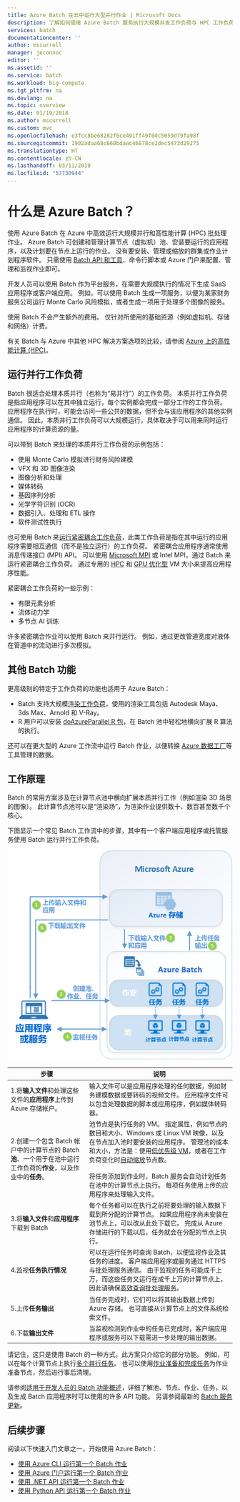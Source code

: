 ```yaml
---
title: Azure Batch 在云中运行大型并行作业 | Microsoft Docs
description: 了解如何使用 Azure Batch 服务执行大规模并发工作负荷与 HPC 工作负荷
services: batch
documentationcenter: ''
author: mscurrell
manager: jeconnoc
editor: ''
ms.assetid: ''
ms.service: batch
ms.workload: big-compute
ms.tgt_pltfrm: na
ms.devlang: na
ms.topic: overview
ms.date: 01/19/2018
ms.author: mscurrell
ms.custom: mvc
ms.openlocfilehash: e3fcc8be68282f6ce491ff49f0dc5059d79fa98f
ms.sourcegitcommit: 1902adaa68c660bdaac46878ce2dec5473d29275
ms.translationtype: HT
ms.contentlocale: zh-CN
ms.lasthandoff: 03/11/2019
ms.locfileid: "57730944"
---
```

# <a name="what-is-azure-batch"></a>什么是 Azure Batch？

使用 Azure Batch 在 Azure 中高效运行大规模并行和高性能计算 (HPC) 批处理作业。 Azure Batch 可创建和管理计算节点（虚拟机）池、安装要运行的应用程序，以及计划要在节点上运行的作业。 没有要安装、管理或缩放的群集或作业计划程序软件。 只需使用 [Batch API 和工具](batch-apis-tools.md)、命令行脚本或 Azure 门户来配置、管理和监视作业即可。 

开发人员可以使用 Batch 作为平台服务，在需要大规模执行的情况下生成 SaaS 应用程序或客户端应用。 例如，可以使用 Batch 生成一项服务，以便为某家财务服务公司运行 Monte Carlo 风险模拟，或者生成一项用于处理多个图像的服务。

使用 Batch 不会产生额外的费用。 仅针对所使用的基础资源（例如虚拟机、存储和网络）计费。

有关 Batch 与 Azure 中其他 HPC 解决方案选项的比较，请参阅 [Azure 上的高性能计算 (HPC)](https://docs.microsoft.com/azure/architecture/topics/high-performance-computing/)。

## <a name="run-parallel-workloads"></a>运行并行工作负荷
Batch 很适合处理本质并行（也称为“易并行”）的工作负荷。 本质并行工作负荷是指应用程序可以在其中独立运行，每个实例都会完成一部分工作的工作负荷。 应用程序在执行时，可能会访问一些公共的数据，但不会与该应用程序的其他实例通信。 因此，本质并行工作负荷可以大规模运行，具体取决于可以用来同时运行应用程序的计算资源的量。

可以带到 Batch 来处理的本质并行工作负荷的示例包括：

* 使用 Monte Carlo 模拟进行财务风险建模
* VFX 和 3D 图像渲染
* 图像分析和处理
* 媒体转码
* 基因序列分析
* 光学字符识别 (OCR)
* 数据引入、处理和 ETL 操作
* 软件测试性执行

也可使用 Batch 来[运行紧密耦合工作负荷](batch-mpi.md)，此类工作负荷是指在其中运行的应用程序需要相互通信（而不是独立运行）的工作负荷。 紧密耦合应用程序通常使用消息传递接口 (MPI) API。 可以使用 [Microsoft MPI](https://msdn.microsoft.com/library/bb524831(v=vs.85).aspx) 或 Intel MPI，通过 Batch 来运行紧密耦合工作负荷。 通过专用的 [HPC](../virtual-machines/linux/sizes-hpc.md) 和 [GPU 优化型](../virtual-machines/linux/sizes-gpu.md) VM 大小来提高应用程序性能。

紧密耦合工作负荷的一些示例：
* 有限元素分析
* 流体动力学
* 多节点 AI 训练

许多紧密耦合作业可以使用 Batch 来并行运行。 例如，通过更改管道宽度对液体在管道中的流动进行多次模拟。

## <a name="additional-batch-capabilities"></a>其他 Batch 功能

更高级别的特定于工作负荷的功能也适用于 Azure Batch：
* Batch 支持大规模[渲染工作负荷](batch-rendering-service.md)，使用的渲染工具包括 Autodesk Maya、3ds Max、Arnold 和 V-Ray。 
* R 用户可以安装 [doAzureParallel R 包](https://github.com/Azure/doAzureParallel)，在 Batch 池中轻松地横向扩展 R 算法的执行。

还可以在更大型的 Azure 工作流中运行 Batch 作业，以便转换 [Azure 数据工厂](../data-factory/transform-data-using-dotnet-custom-activity.md)等工具管理的数据。


## <a name="how-it-works"></a>工作原理
Batch 的常用方案涉及在计算节点池中横向扩展本质并行工作（例如渲染 3D 场景的图像）。 此计算节点池可以是“渲染场”，为渲染作业提供数十、数百甚至数千个核心。

下图显示一个常见 Batch 工作流中的步骤，其中有一个客户端应用程序或托管服务使用 Batch 运行并行工作负荷。

![Batch 解决方案演练](./media/batch-technical-overview/tech_overview_03.png)


|步骤  |说明  |
|---------|---------|
|1.将**输入文件**和处理这些文件的**应用程序**上传到 Azure 存储帐户。     |输入文件可以是应用程序处理的任何数据，例如财务建模数据或要转码的视频文件。 应用程序文件可以包含处理数据的脚本或应用程序，例如媒体转码器。|
|2.创建一个包含 Batch 帐户中的计算节点的 Batch **池**、一个用于在池中运行工作负荷的**作业**，以及作业中的**任务**。     | 池节点是执行任务的 VM。 指定属性，例如节点的数目和大小、Windows 或 Linux VM 映像，以及在节点加入池时要安装的应用程序。 管理池的成本和大小，方法是：使用[低优先级 VM](batch-low-pri-vms.md)，或者在工作负荷变化时[自动缩放](batch-automatic-scaling.md)节点数。 <br/><br/>将任务添加到作业时，Batch 服务会自动计划任务在池中的计算节点上执行。 每项任务使用上传的应用程序来处理输入文件。 |
|3.将**输入文件**和**应用程序**下载到 Batch     |每个任务都可以在执行之前将要处理的输入数据下载到所分配的计算节点。 如果应用程序尚未安装在池节点上，可以改从此处下载它。 完成从 Azure 存储进行的下载以后，任务就会在分配的节点上执行。|
|4.监视**任务执行情况**     |可以在运行任务时查询 Batch，以便监视作业及其任务的进度。 客户端应用程序或服务通过 HTTPS 与批处理服务通信。 由于监视的任务可能成千上万，而这些任务又运行在成千上万的计算节点上，因此请确保[高效查询批处理服务](batch-efficient-list-queries.md)。|
|5.上传**任务输出**     |当任务完成时，它们可以将其输出数据上传到 Azure 存储。 也可直接从计算节点上的文件系统检索文件。|
|6.下载**输出文件**     |当监视检测到作业中的任务已完成时，客户端应用程序或服务可以下载需进一步处理的输出数据。|




请记住，这只是使用 Batch 的一种方式，此方案只介绍它的部分功能。 例如，可以在每个计算节点上执行[多个并行任务](batch-parallel-node-tasks.md)。 也可以使用[作业准备和完成任务](batch-job-prep-release.md)为作业准备节点，然后进行事后清理。 

请参阅[适用于开发人员的 Batch 功能概述](batch-api-basics.md)，详细了解池、节点、作业、任务，以及生成 Batch 应用程序时可以使用的许多 API 功能。 另请参阅最新的 [Batch 服务更新](https://azure.microsoft.com/updates/?product=batch)。

## <a name="next-steps"></a>后续步骤

阅读以下快速入门文章之一，开始使用 Azure Batch：
* [使用 Azure CLI 运行第一个 Batch 作业](quick-create-cli.md)
* [使用 Azure 门户运行第一个 Batch 作业](quick-create-portal.md)
* [使用 .NET API 运行第一个 Batch 作业](quick-run-dotnet.md)
* [使用 Python API 运行第一个 Batch 作业](quick-run-python.md)

